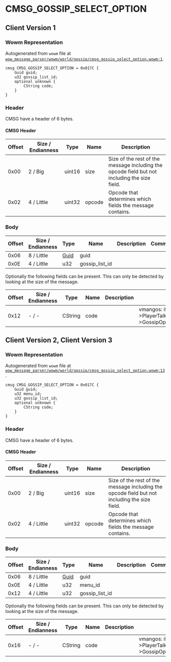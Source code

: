 # CMSG_GOSSIP_SELECT_OPTION

## Client Version 1

### Wowm Representation

Autogenerated from `wowm` file at [`wow_message_parser/wowm/world/gossip/cmsg_gossip_select_option.wowm:1`](https://github.com/gtker/wow_messages/tree/main/wow_message_parser/wowm/world/gossip/cmsg_gossip_select_option.wowm#L1).
```rust,ignore
cmsg CMSG_GOSSIP_SELECT_OPTION = 0x017C {
    Guid guid;
    u32 gossip_list_id;
    optional unknown {
        CString code;
    }
}
```
### Header

CMSG have a header of 6 bytes.

#### CMSG Header

| Offset | Size / Endianness | Type   | Name   | Description |
| ------ | ----------------- | ------ | ------ | ----------- |
| 0x00   | 2 / Big           | uint16 | size   | Size of the rest of the message including the opcode field but not including the size field.|
| 0x02   | 4 / Little        | uint32 | opcode | Opcode that determines which fields the message contains.|

### Body

| Offset | Size / Endianness | Type | Name | Description | Comment |
| ------ | ----------------- | ---- | ---- | ----------- | ------- |
| 0x06 | 8 / Little | [Guid](../spec/packed-guid.md) | guid |  |  |
| 0x0E | 4 / Little | u32 | gossip_list_id |  |  |

Optionally the following fields can be present. This can only be detected by looking at the size of the message.

| Offset | Size / Endianness | Type | Name | Description | Comment |
| ------ | ----------------- | ---- | ---- | ----------- | ------- |
| 0x12 | - / - | CString | code |  | vmangos: if (_player->PlayerTalkClass->GossipOptionCoded(gossipListId)) |

## Client Version 2, Client Version 3

### Wowm Representation

Autogenerated from `wowm` file at [`wow_message_parser/wowm/world/gossip/cmsg_gossip_select_option.wowm:13`](https://github.com/gtker/wow_messages/tree/main/wow_message_parser/wowm/world/gossip/cmsg_gossip_select_option.wowm#L13).
```rust,ignore
cmsg CMSG_GOSSIP_SELECT_OPTION = 0x017C {
    Guid guid;
    u32 menu_id;
    u32 gossip_list_id;
    optional unknown {
        CString code;
    }
}
```
### Header

CMSG have a header of 6 bytes.

#### CMSG Header

| Offset | Size / Endianness | Type   | Name   | Description |
| ------ | ----------------- | ------ | ------ | ----------- |
| 0x00   | 2 / Big           | uint16 | size   | Size of the rest of the message including the opcode field but not including the size field.|
| 0x02   | 4 / Little        | uint32 | opcode | Opcode that determines which fields the message contains.|

### Body

| Offset | Size / Endianness | Type | Name | Description | Comment |
| ------ | ----------------- | ---- | ---- | ----------- | ------- |
| 0x06 | 8 / Little | [Guid](../spec/packed-guid.md) | guid |  |  |
| 0x0E | 4 / Little | u32 | menu_id |  |  |
| 0x12 | 4 / Little | u32 | gossip_list_id |  |  |

Optionally the following fields can be present. This can only be detected by looking at the size of the message.

| Offset | Size / Endianness | Type | Name | Description | Comment |
| ------ | ----------------- | ---- | ---- | ----------- | ------- |
| 0x16 | - / - | CString | code |  | vmangos: if (_player->PlayerTalkClass->GossipOptionCoded(gossipListId)) |

